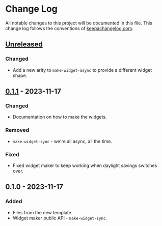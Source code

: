 # Change Log
All notable changes to this project will be documented in this file. This change log follows the conventions of [keepachangelog.com](http://keepachangelog.com/).

## [Unreleased]
### Changed
- Add a new arity to `make-widget-async` to provide a different widget shape.

## [0.1.1] - 2023-11-17
### Changed
- Documentation on how to make the widgets.

### Removed
- `make-widget-sync` - we're all async, all the time.

### Fixed
- Fixed widget maker to keep working when daylight savings switches over.

## 0.1.0 - 2023-11-17
### Added
- Files from the new template.
- Widget maker public API - `make-widget-sync`.

[Unreleased]: https://sourcehost.site/your-name/day2/compare/0.1.1...HEAD
[0.1.1]: https://sourcehost.site/your-name/day2/compare/0.1.0...0.1.1
